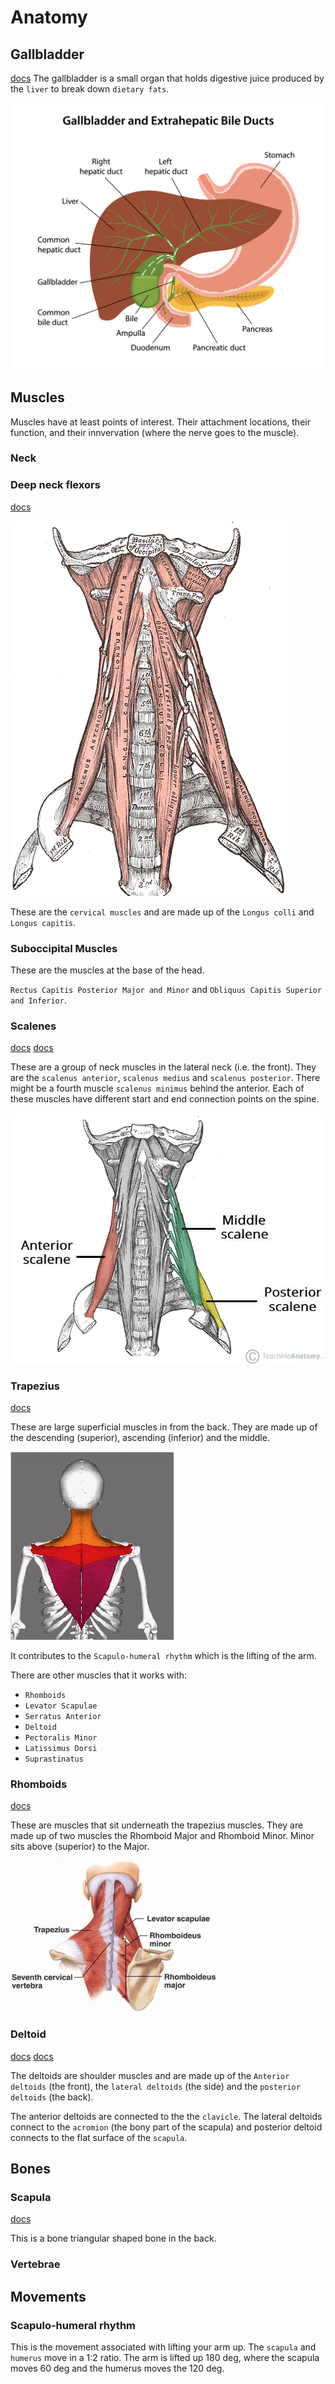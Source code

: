 # Anatomy

## Gallbladder

[docs](https://www.betterhealth.vic.gov.au/health/conditionsandtreatments/gallbladder-gallstones-and-surgery)
The gallbladder is a small organ that holds digestive juice produced by the `liver` to break down `dietary fats`.

![Gallbladder location](/static/images/body_anatomy_gallbladder.jpg)

## Muscles

Muscles have at least points of interest. Their attachment locations, their function, and their innvervation (where the nerve goes to the muscle).

### Neck

### Deep neck flexors

[docs](https://www.physio-pedia.com/Cervical_Deep_Neck_Flexors)

![Neck muscles](./Prevertebral_neck_muscles.png)

These are the `cervical muscles` and are made up of the `Longus colli` and `Longus capitis`.

### Suboccipital Muscles

These are the muscles at the base of the head.

`Rectus Capitis Posterior Major and Minor` and `Obliquus Capitis Superior and Inferior`.

### Scalenes

[docs](https://www.physio-pedia.com/Scalene)
[docs](https://teachmeanatomy.info/neck/muscles/scalene/)

These are a group of neck muscles in the lateral neck (i.e. the front). They are the `scalenus anterior`, `scalenus medius` and `scalenus posterior`. There might be a fourth muscle `scalenus minimus` behind the anterior. Each of these muscles have different start and end connection points on the spine.

![Scalene](./Scalene-Muscles-of-the-Neck.jpg)

### Trapezius

[docs](https://www.physio-pedia.com/Trapezius)

These are large superficial muscles in from the back. They are made up of the descending (superior), ascending (inferior) and the middle.

![Trapezius](./trapezius.png)

It contributes to the `Scapulo-humeral rhythm` which is the lifting of the arm.

There are other muscles that it works with:

- `Rhomboids`
- `Levator Scapulae`
- `Serratus Anterior`
- `Deltoid`
- `Pectoralis Minor`
- `Latissimus Dorsi`
- `Suprastinatus`

### Rhomboids

[docs](https://www.physio-pedia.com/Rhomboids)

These are muscles that sit underneath the trapezius muscles. They are made up of two muscles the Rhomboid Major and Rhomboid Minor. Minor sits above (superior) to the Major.

![Romboid with Trapezius and Scapula](./Scapula%20muscles.jpg)

### Deltoid

[docs](https://www.physio-pedia.com/Deltoid)
[docs](https://my.clevelandclinic.org/health/body/21875-deltoid-muscles)

The deltoids are shoulder muscles and are made up of the `Anterior deltoids` (the front), the `lateral deltoids` (the side) and the `posterior deltoids` (the back).

The anterior deltoids are connected to the the `clavicle`. The lateral deltoids connect to the `acromion` (the bony part of the scapula) and posterior deltoid connects to the flat surface of the `scapula`.

## Bones

### Scapula

[docs](https://www.physio-pedia.com/Scapula)

This is a bone triangular shaped bone in the back.

### Vertebrae

## Movements

### Scapulo-humeral rhythm

This is the movement associated with lifting your arm up. The `scapula` and `humerus` move in a 1:2 ratio. The arm is lifted up 180 deg, where the scapula moves 60 deg and the humerus moves the 120 deg.
